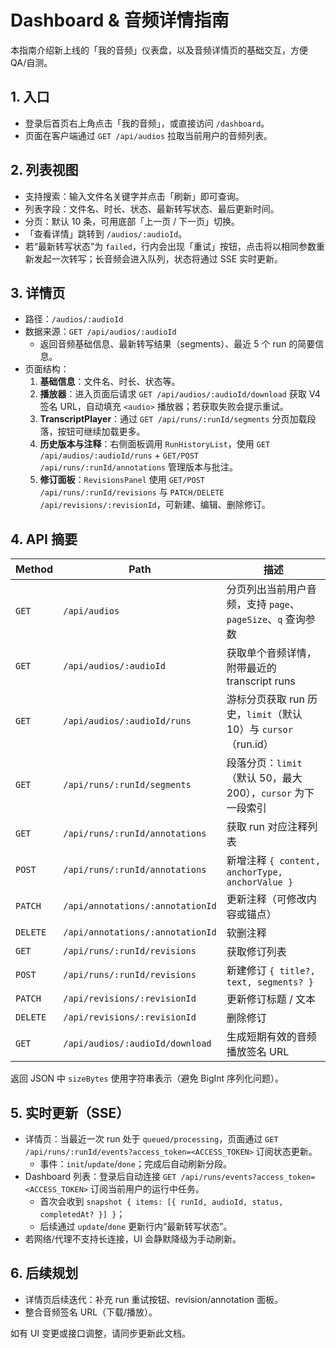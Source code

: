 # Dashboard & 音频详情指南

本指南介绍新上线的「我的音频」仪表盘，以及音频详情页的基础交互，方便 QA/自测。

## 1. 入口

- 登录后首页右上角点击「我的音频」，或直接访问 `/dashboard`。
- 页面在客户端通过 `GET /api/audios` 拉取当前用户的音频列表。

## 2. 列表视图

- 支持搜索：输入文件名关键字并点击「刷新」即可查询。
- 列表字段：文件名、时长、状态、最新转写状态、最后更新时间。
- 分页：默认 10 条，可用底部「上一页 / 下一页」切换。
- 「查看详情」跳转到 `/audios/:audioId`。
 - 若“最新转写状态”为 `failed`，行内会出现「重试」按钮，点击将以相同参数重新发起一次转写；长音频会进入队列，状态将通过 SSE 实时更新。

## 3. 详情页

- 路径：`/audios/:audioId`
- 数据来源：`GET /api/audios/:audioId`
  - 返回音频基础信息、最新转写结果（segments）、最近 5 个 run 的简要信息。
- 页面结构：
  1. **基础信息**：文件名、时长、状态等。
  2. **播放器**：进入页面后请求 `GET /api/audios/:audioId/download` 获取 V4 签名 URL，自动填充 `<audio>` 播放器；若获取失败会提示重试。
  3. **TranscriptPlayer**：通过 `GET /api/runs/:runId/segments` 分页加载段落，按钮可继续加载更多。
  4. **历史版本与注释**：右侧面板调用 `RunHistoryList`，使用 `GET /api/audios/:audioId/runs` + `GET/POST /api/runs/:runId/annotations` 管理版本与批注。
  5. **修订面板**：`RevisionsPanel` 使用 `GET/POST /api/runs/:runId/revisions` 与 `PATCH/DELETE /api/revisions/:revisionId`，可新建、编辑、删除修订。

## 4. API 摘要

| Method | Path | 描述 |
| ------ | ---- | ---- |
| `GET` | `/api/audios` | 分页列出当前用户音频，支持 `page`、`pageSize`、`q` 查询参数 |
| `GET` | `/api/audios/:audioId` | 获取单个音频详情，附带最近的 transcript runs |
| `GET` | `/api/audios/:audioId/runs` | 游标分页获取 run 历史，`limit`（默认 10）与 `cursor`（run.id） |
| `GET` | `/api/runs/:runId/segments` | 段落分页：`limit`（默认 50，最大 200），`cursor` 为下一段索引 |
| `GET` | `/api/runs/:runId/annotations` | 获取 run 对应注释列表 |
| `POST` | `/api/runs/:runId/annotations` | 新增注释 `{ content, anchorType, anchorValue }` |
| `PATCH` | `/api/annotations/:annotationId` | 更新注释（可修改内容或锚点） |
| `DELETE` | `/api/annotations/:annotationId` | 软删注释 |
| `GET` | `/api/runs/:runId/revisions` | 获取修订列表 |
| `POST` | `/api/runs/:runId/revisions` | 新建修订 `{ title?, text, segments? }` |
| `PATCH` | `/api/revisions/:revisionId` | 更新修订标题 / 文本 |
| `DELETE` | `/api/revisions/:revisionId` | 删除修订 |
| `GET` | `/api/audios/:audioId/download` | 生成短期有效的音频播放签名 URL |

返回 JSON 中 `sizeBytes` 使用字符串表示（避免 BigInt 序列化问题）。

## 5. 实时更新（SSE）

- 详情页：当最近一次 run 处于 `queued/processing`，页面通过 `GET /api/runs/:runId/events?access_token=<ACCESS_TOKEN>` 订阅状态更新。
  - 事件：`init`/`update`/`done`；完成后自动刷新分段。
- Dashboard 列表：登录后自动连接 `GET /api/runs/events?access_token=<ACCESS_TOKEN>` 订阅当前用户的运行中任务。
  - 首次会收到 `snapshot { items: [{ runId, audioId, status, completedAt? }] }`；
  - 后续通过 `update`/`done` 更新行内“最新转写状态”。
- 若网络/代理不支持长连接，UI 会静默降级为手动刷新。

## 6. 后续规划

- 详情页后续迭代：补充 run 重试按钮、revision/annotation 面板。
- 整合音频签名 URL（下载/播放）。

如有 UI 变更或接口调整，请同步更新此文档。
